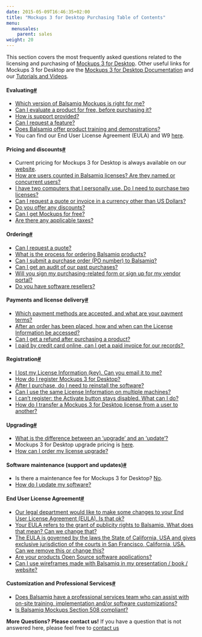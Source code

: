 ```yaml
---
date: 2015-05-09T16:46:35+02:00
title: "Mockups 3 for Desktop Purchasing Table of Contents"
menu:
  menusales:
    parent: sales
weight: 20
---
```


This section covers the most frequently asked questions related to the licensing and purchasing of [Mockups 3 for Desktop](https://balsamiq.com/products/mockups/). Other useful links for Mockups 3 for Desktop are the [Mockups 3 for Desktop Documentation](https://docs.balsamiq.com/desktop/) and our [Tutorials and Videos](http://support.balsamiq.com/customer/portal/articles/1335124).

#### Evaluating[#](#evaluating)

*   [Which version of Balsamiq Mockups is right for me?](http://balsamiq.com/products/compare/)
*   [Can I evaluate a product for free, before purchasing it?](http://support.balsamiq.com/customer/portal/articles/127496)
*   [How is support provided?](http://support.balsamiq.com/customer/portal/articles/127506)
*   [Can I request a feature?](http://support.balsamiq.com/customer/portal/articles/131279-can-i-request-a-feature-)
*   [Does Balsamiq offer product training and demonstrations?](http://support.balsamiq.com/customer/portal/articles/131278)
*   You can find our End User License Agreement (EULA) and W9 [here](http://balsamiq.com/eulas).

#### Pricing and discounts[#](#pricing)

*   Current pricing for Mockups 3 for Desktop is always available on our [website](http://balsamiq.com/buy).
*   [How are users counted in Balsamiq licenses? Are they named or concurrent users?](http://support.balsamiq.com/customer/portal/articles/131257)
*   [I have two computers that I personally use. Do I need to purchase two licenses?](http://support.balsamiq.com/customer/portal/articles/131271)
*   [Can I request a quote or invoice in a currency other than US Dollars?](http://support.balsamiq.com/customer/portal/articles/127476)
*   [Do you offer any discounts?](http://support.balsamiq.com/customer/portal/articles/1485301-do-you-offer-any-discounts-)
*   [Can I get Mockups for free?](http://support.balsamiq.com/customer/portal/articles/105924)
*   [Are there any applicable taxes?](http://support.balsamiq.com/customer/portal/articles/127481)

#### Ordering[#](#ordering)

*   [Can I request a quote?](http://support.balsamiq.com/customer/portal/articles/127483)
*   [What is the process for ordering Balsamiq products?](http://support.balsamiq.com/customer/portal/articles/127484#licenses)
*   [Can I submit a purchase order (PO number) to Balsamiq?](http://support.balsamiq.com/customer/portal/articles/127485)
*   [Can I get an audit of our past purchases?](http://support.balsamiq.com/customer/portal/articles/1223014-can-i-get-an-audit-of-our-past-purchases-)
*   [Will you sign my purchasing-related form or sign up for my vendor portal?](http://support.balsamiq.com/customer/portal/articles/1318175-will-balsamiq-sign-my-purchasing-related-form-or-sign-up-for-my-vendor-portal-)
*   [Do you have software resellers?](http://support.balsamiq.com/customer/portal/articles/1485338-software-resellers)

#### Payments and license delivery[#](#payment)

*   [Which payment methods are accepted, and what are your payment terms?](http://support.balsamiq.com/customer/portal/articles/127486#licenses)
*   [After an order has been placed, how and when can the License Information be accessed?](http://support.balsamiq.com/customer/portal/articles/127495)
*   [Can I get a refund after purchasing a product?](http://support.balsamiq.com/customer/portal/articles/127497)
*   [I paid by credit card online, can I get a paid invoice for our records? ](https://balsamiq.com/buy/invoice/)

#### Registration[#](#registration)

*   [I lost my License Information (key). Can you email it to me?](http://support.balsamiq.com/customer/portal/articles/98980)
*   [How do I register Mockups 3 for Desktop?](http://support.balsamiq.com/customer/portal/articles/1526454-how-do-i-register-mockups-for-desktop-)
*   [After I purchase, do I need to reinstall the software?](http://support.balsamiq.com/customer/portal/articles/127493)
*   [Can I use the same License Information on multiple machines?](http://support.balsamiq.com/customer/portal/articles/131271)
*   [I can’t register: the Activate button stays disabled. What can I do?](http://support.balsamiq.com/customer/portal/articles/98984)
*   [How do I transfer a Mockups 3 for Desktop license from a user to another?](http://support.balsamiq.com/customer/portal/articles/98994)

#### Upgrading[#](#upgrading)

*   [What is the difference between an ‘upgrade’ and an ‘update’?](http://support.balsamiq.com/customer/portal/articles/127502#definition)
*   Mockups 3 for Desktop upgrade pricing is [here](http://balsamiq.com/buy/?p=du).
*   [How can I order my license upgrade?](http://support.balsamiq.com/customer/portal/articles/127502#how)

#### Software maintenance (support and updates)[#](#maintenance)

*   Is there a maintenance fee for Mockups 3 for Desktop? [No](http://support.balsamiq.com/customer/portal/articles/1485219#when).
*   [How do I update my software?](http://support.balsamiq.com/customer/portal/articles/98982)

#### End User License Agreement[#](#eula)

*   [Our legal department would like to make some changes to your End User License Agreement (EULA). Is that ok?](http://support.balsamiq.com/customer/portal/articles/131268)
*   [Your EULA refers to the grant of publicity rights to Balsamiq. What does that mean? Can we change that?](http://support.balsamiq.com/customer/portal/articles/131269)
*   [The EULA is governed by the laws the State of California, USA and gives exclusive jurisdiction of the courts in San Francisco, California, USA. Can we remove this or change this?](http://support.balsamiq.com/customer/portal/articles/131270)
*   [Are your products Open Source software applications?](http://support.balsamiq.com/customer/portal/articles/131280)
*   [Can I use wireframes made with Balsamiq in my presentation / book / website?](http://support.balsamiq.com/customer/portal/articles/325975)

#### Customization and Professional Services[#](#customization)

*   [Does Balsamiq have a professional services team who can assist with on-site training, implementation and/or software customizations?](http://support.balsamiq.com/customer/portal/articles/131277)
*   [Is Balsamiq Mockups Section 508 compliant?](http://support.balsamiq.com/customer/portal/articles/173397-is-balsamiq-mockups-section-508-compliant-)

​**More Questions? Please contact us!** If you have a question that is not answered here, please feel free to [contact us](mailto:sales@balsamiq.com?subject=I%20have%20a%20question%20about%20purchasing%20Mockups%20for%20Desktop)

